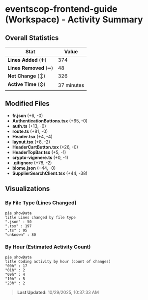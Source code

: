 # eventscop-frontend-guide (Workspace) - Activity Summary 

## Overall Statistics

| Stat                   | Value                                                             |
| ---------------------- | ----------------------------------------------------------------- |
| **Lines Added** (➕)   | 374                                          |
| **Lines Removed** (➖) | 48                                        |
| **Net Change** (↕)    | 326                |
| **Active Time** (⌚)   | 37 minutes |


## Modified Files
- **fr.json** (+6, -0)
- **AuthenticationButtons.tsx** (+65, -0)
- **auth.ts** (+13, -0)
- **route.ts** (+81, -0)
- **Header.tsx** (+4, -4)
- **layout.tsx** (+8, -2)
- **HeaderCartButton.tsx** (+26, -0)
- **HeaderTopBar.tsx** (+5, -1)
- **crypto-vigenere.ts** (+0, -1)
- **.gitignore** (+78, -2)
- **biome.json** (+44, -0)
- **SupplierSearchClient.tsx** (+44, -38)

## Visualizations

### By File Type (Lines Changed)

```mermaid
pie showData
title Lines changed by file type
".json" : 50
".tsx" : 197
".ts" : 95
"unknown" : 80
```

### By Hour (Estimated Activity Count)

```mermaid
pie showData
title Coding activity by hour (count of changes)
"00h" : 17
"01h" : 2
"09h" : 4
"10h" : 5
"23h" : 2
```


> **Last Updated:** 10/29/2025, 10:37:33 AM